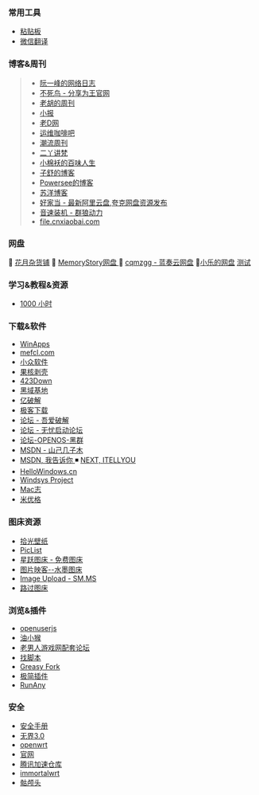  ### 常用工具
- [粘贴板](https://ykjtb.com)
- [微信翻译](https://fanyi.weixin.qq.com/pages/explore)


### 博客&周刊
> 
>  -  [阮一峰的网络日志](https://www.ruanyifeng.com/blog/)
>  - [不死鸟 - 分享为王官网](https://iui.su/)
>  - [老胡的周刊](https://weekly.howie6879.com/)
>  -  [小报](http://baoxiaobao.asia/baoxiaobao.html)
>  - [老D网](https://laod.cn/)
>  - [运维咖啡吧](https://blog.ops-coffee.cn/)
>  - [潮流周刊](https://weekly.tw93.fun/)
>  - [二丫讲梵](https://wiki.eryajf.net/)
>  - [小棉袄的百味人生](https://haikuoshijie.cn/)
>  - [子舒的博客](https://zishu.me/)
>  - [Powersee的博客](https://powersee.github.io/)
>  - [苏洋博客](https://soulteary.com/)
>  - [好家当 - 最新阿里云盘,夸克网盘资源发布](https://www.hjdang.com/)
>  - [音速装机 - 群狼动力](https://sonic.volf.club/)
>  - [file.cnxiaobai.com](https://file.cnxiaobai.com/)

### 网盘
🔘 [花月杂货铺](https://alist.nekomoon.cc/) 
🔘 [MemoryStory网盘 ](https://file.cnxiaobai.com/)
💮 [cqmzgg - 蓝奏云网盘](https://cqmzgg.lanzn.com/u/cqmzgg) 
💮[小乐的网盘](https://share.xiaole88.com/)
[测试](https://web-check.xyz)

### 学习&教程&资源

-  [1000 小时](https://1000h.org/)

### 下载&软件

- [WinApps ](https://www.winapps.cc/)
- [mefcl.com](https://www.mefcl.com/)
- [小众软件 ](https://www.appinn.com/)
- [果核剥壳 ](https://www.ghxi.com/)
- [423Down](https://www.423down.com/)
- [黑域基地](https://www.hybase.com/)
- [亿破解](https://www.ypojie.com/)
- [极客下载](https://www.geekdload.com/)
- [论坛 - 吾爱破解 ](https://www.52pojie.cn/) 
- [论坛 - 无忧启动论坛 ](http://bbs.wuyou.net/forum.php)
- [论坛-OPENOS-黑群](https://www.openos.org/)
- [MSDN - 山己几子木](https://msdn.sjjzm.com/)
- [MSDN, 我告诉你 ](https://msdn.itellyou.cn/) ◾ [NEXT, ITELLYOU](https://next.itellyou.cn/)
- [HelloWindows.cn ](https://hellowindows.cn/) 
- [Windsys Project ](https://windsys.win/)
- [Mac志 ](https://www.isofts.org/)
- [米优格](https://www.4spaces.org/)


### 图床资源

- [拾光壁纸](https://app.nguaduot.cn/timeline)
- [PicList](https://piclist.cn/)
- [星跃图床 - 免费图床](https://img.xwyue.com/)
- [图片映客--水墨图床](https://img.ink/)
- [Image Upload - SM.MS ](https://sm.ms/)
- [路过图床 ](https://imgse.com/)
### 浏览&插件
- [openuserjs](https://openuserjs.org/)
- [油小猴](https://www.youxiaohou.com/)
- [老男人游戏网配套论坛](https://bbs.oldmantvg.net/)
- [找脚本](https://zhaojiaoben.cn/)
- [Greasy Fork](https://greasyfork.org/zh-CN)
- [极简插件](https://chrome.zzzmh.cn/)
- [RunAny](https://github.com/hui-Zz/RunAny)
### 安全

- [安全手册](https://0range-x.github.io/2022/01/26/Domain-penetration_one-stop/)
- [无界3.0](https://notes.dsdog.tk/archives/1716304583708)
- [openwrt](https://lidrive.vip/)
- [官网](https://openwrt.org/downloads)
- [腾讯加速仓库](https://mirrors.cloud.tencent.com/openwrt/releases/23.05.2/targets/x86/64/)
- [immortalwrt](https://downloads.immortalwrt.org/)
- [骷颅头](https://github.com/DHDAXCW/OpenWRT_x86_x64)


<!-- ##{"timestamp":1702358859}## -->